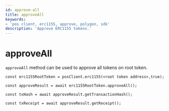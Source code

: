 ```yaml
---
id: approve-all
title: approveAll
keywords: 
- 'pos client, erc1155, approve, polygon, sdk'
description: 'Approve ERC1155 tokens.'
---
```


# approveAll

`approveAll` method can be used to approve all tokens on root token.

```
const erc1155RootToken = posClient.erc1155(<root token address>,true);

const approveResult = await erc1155RootToken.approveAll();

const txHash = await approveResult.getTransactionHash();

const txReceipt = await approveResult.getReceipt();

```
